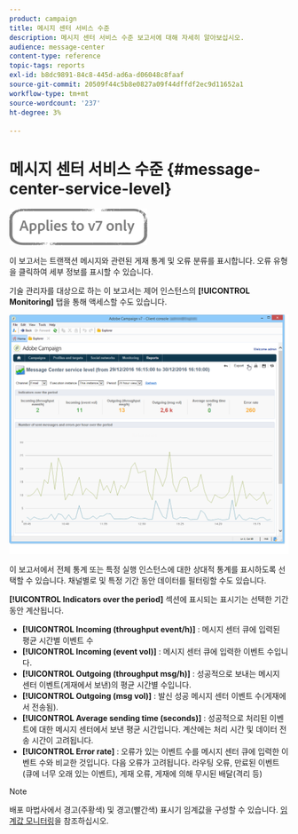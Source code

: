 ```yaml
---
product: campaign
title: 메시지 센터 서비스 수준
description: 메시지 센터 서비스 수준 보고서에 대해 자세히 알아보십시오.
audience: message-center
content-type: reference
topic-tags: reports
exl-id: b8dc9891-84c8-445d-ad6a-d06048c8faaf
source-git-commit: 20509f44c5b8e0827a09f44dffdf2ec9d11652a1
workflow-type: tm+mt
source-wordcount: '237'
ht-degree: 3%

---
```


# 메시지 센터 서비스 수준 {#message-center-service-level}

![](../../assets/v7-only.svg)

이 보고서는 트랜잭션 메시지와 관련된 게재 통계 및 오류 분류를 표시합니다. 오류 유형을 클릭하여 세부 정보를 표시할 수 있습니다.

기술 관리자를 대상으로 하는 이 보고서는 제어 인스턴스의 **[!UICONTROL Monitoring]** 탭을 통해 액세스할 수도 있습니다.

![](assets/mc_reports_1.png)

이 보고서에서 전체 통계 또는 특정 실행 인스턴스에 대한 상대적 통계를 표시하도록 선택할 수 있습니다. 채널별로 및 특정 기간 동안 데이터를 필터링할 수도 있습니다.

**[!UICONTROL Indicators over the period]** 섹션에 표시되는 표시기는 선택한 기간 동안 계산됩니다.

* **[!UICONTROL Incoming (throughput event/h)]** : 메시지 센터 큐에 입력된 평균 시간별 이벤트 수
* **[!UICONTROL Incoming (event vol)]** : 메시지 센터 큐에 입력한 이벤트 수입니다.
* **[!UICONTROL Outgoing (throughput msg/h)]** : 성공적으로 보내는 메시지 센터 이벤트(게재에서 보낸)의 평균 시간별 수입니다.
* **[!UICONTROL Outgoing (msg vol)]** : 발신 성공 메시지 센터 이벤트 수(게재에서 전송됨).
* **[!UICONTROL Average sending time (seconds)]** : 성공적으로 처리된 이벤트에 대한 메시지 센터에서 보낸 평균 시간입니다. 계산에는 처리 시간 및 데이터 전송 시간이 고려됩니다.
* **[!UICONTROL Error rate]** : 오류가 있는 이벤트 수를 메시지 센터 큐에 입력한 이벤트 수와 비교한 것입니다. 다음 오류가 고려됩니다. 라우팅 오류, 만료된 이벤트(큐에 너무 오래 있는 이벤트), 게재 오류, 게재에 의해 무시된 배달(격리 등)

>[!NOTE]
>
>배포 마법사에서 경고(주황색) 및 경고(빨간색) 표시기 임계값을 구성할 수 있습니다. [임계값 모니터링](../../message-center/using/additional-configurations.md#monitoring-thresholds)을 참조하십시오.
